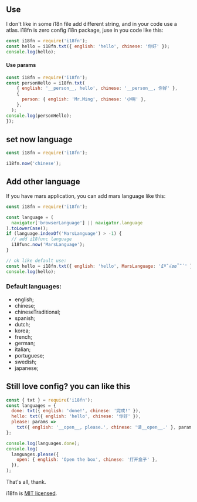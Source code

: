 ## Use

I don't like in some i18n file add different string, and in your code use a atlas.
i18fn is zero config i18n package, juse in you code like this:

```js
const i18fn = require('i18fn');
const hello = i18fn.txt({ english: 'hello', chinese: '你好' });
console.log(hello);
```

#### Use params

```js
const i18fn = require('i18fn');
const personHello = i18fn.txt(
    { english: '__person__, hello', chinese: '__person__, 你好' },
    {
      person: { english: 'Mr.Ming', chinese: '小明' },
    },
  );
console.log(personHello);
});
```

## set now language

```js
const i18fn = require('i18fn');

i18fn.now('chinese');
```

## Add other language

If you have mars application, you can add mars language like this:

```js
const i18fn = require('i18fn');

const language = (
  navigator['browserLanguage'] || navigator.language
).toLowerCase();
if (language.indexOf('MarsLanguage') > -1) {
  // add i18func language
  i18func.now('MarsLanguage');
}

// ok like default use:
const hello = i18fn.txt({ english: 'hello', MarsLanguage: '£ª˜√øø˚˜´' });
console.log(hello);
```

### Default languages:

- english;
- chinese;
- chineseTraditional;
- spanish;
- dutch;
- korea;
- french;
- german;
- italian;
- portuguese;
- swedish;
- japanese;

## Still love config? you can like this

```js
const { txt } = require('i18fn');
const languages = {
  done: txt({ english: 'done!', chinese: '完成!' }),
  hello: txt({ english: 'hello', chinese: '你好' }),
  please: params =>
    txt({ english: '__open__, please.', chinese: '请__open__.' }, params),
};

console.log(languages.done);
console.log(
  languages.please({
    open: { english: 'Open the box', chinese: '打开盒子' },
  }),
);
```

That's all, thank.

i18fn is [MIT licensed](./LICENSE).

